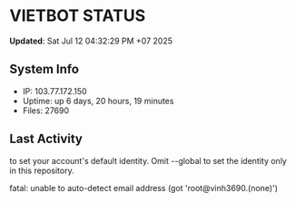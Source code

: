 # VIETBOT STATUS
**Updated**: Sat Jul 12 04:32:29 PM +07 2025

## System Info
- IP: 103.77.172.150
- Uptime: up 6 days, 20 hours, 19 minutes
- Files: 27690

## Last Activity

to set your account's default identity.
Omit --global to set the identity only in this repository.

fatal: unable to auto-detect email address (got 'root@vinh3690.(none)')
